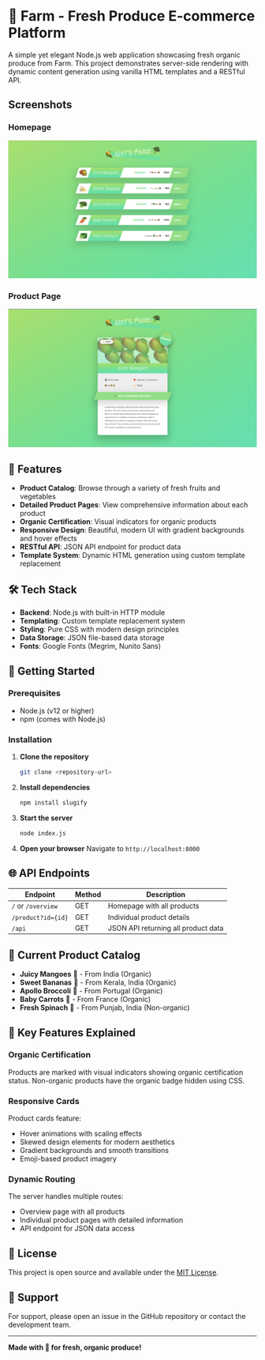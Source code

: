 # 🌽 Farm - Fresh Produce E-commerce Platform

A simple yet elegant Node.js web application showcasing fresh organic produce from Farm. This project demonstrates server-side rendering with dynamic content generation using vanilla HTML templates and a RESTful API.

## Screenshots

### Homepage
![Homepage](screenshots/homepage.png)

### Product Page
![Homepage](screenshots/product.png)

## 🌟 Features

- **Product Catalog**: Browse through a variety of fresh fruits and vegetables
- **Detailed Product Pages**: View comprehensive information about each product
- **Organic Certification**: Visual indicators for organic products
- **Responsive Design**: Beautiful, modern UI with gradient backgrounds and hover effects
- **RESTful API**: JSON API endpoint for product data
- **Template System**: Dynamic HTML generation using custom template replacement

## 🛠️ Tech Stack

- **Backend**: Node.js with built-in HTTP module
- **Templating**: Custom template replacement system
- **Styling**: Pure CSS with modern design principles
- **Data Storage**: JSON file-based data storage
- **Fonts**: Google Fonts (Megrim, Nunito Sans)


## 🚀 Getting Started

### Prerequisites

- Node.js (v12 or higher)
- npm (comes with Node.js)

### Installation

1. **Clone the repository**
   ```bash
   git clone <repository-url>
   ```

2. **Install dependencies**
   ```bash
   npm install slugify
   ```

3. **Start the server**
   ```bash
   node index.js
   ```

4. **Open your browser**
   Navigate to `http://localhost:8000`

## 🌐 API Endpoints

| Endpoint | Method | Description |
|----------|--------|-------------|
| `/` or `/overview` | GET | Homepage with all products |
| `/product?id={id}` | GET | Individual product details |
| `/api` | GET | JSON API returning all product data |

## 🥬 Current Product Catalog

- **Juicy Mangoes** 🥭 - From India (Organic)
- **Sweet Bananas** 🍌 - From Kerala, India (Organic)
- **Apollo Broccoli** 🥦 - From Portugal (Organic)
- **Baby Carrots** 🥕 - From France (Organic)
- **Fresh Spinach** 🥬 - From Punjab, India (Non-organic)

## 🎯 Key Features Explained

### Organic Certification
Products are marked with visual indicators showing organic certification status. Non-organic products have the organic badge hidden using CSS.

### Responsive Cards
Product cards feature:
- Hover animations with scaling effects
- Skewed design elements for modern aesthetics
- Gradient backgrounds and smooth transitions
- Emoji-based product imagery

### Dynamic Routing
The server handles multiple routes:
- Overview page with all products
- Individual product pages with detailed information
- API endpoint for JSON data access

## 📝 License

This project is open source and available under the [MIT License](LICENSE).

## 🤝 Support

For support, please open an issue in the GitHub repository or contact the development team.

---

**Made with 💚 for fresh, organic produce!**